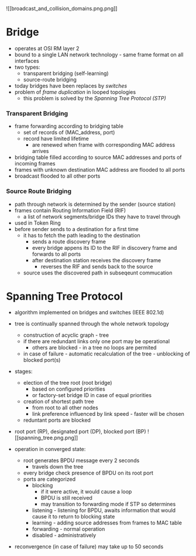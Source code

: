 ![[broadcast_and_collision_domains.png.png]]
# Bridge
- operates at OSI RM layer 2
- bound to a single LAN network technology - same frame format on all interfaces
- two types: 
	- transparent  bridging (self-learning)
	- source-route bridging
- today bridges have been replaces by *switches*
- problem of *frame duplication* in looped topologies 
	- this problem is solved by the *Spanning Tree Protocol (STP)*


### Transparent Bridging
- frame forwarding according to bridging table 
	- set of records of (MAC_address, port)
	- record have limited lifetime 
		- are renewed when frame with corresponding MAC address arrives
- bridging table filled according to source MAC addresses and ports of incoming frames
- frames with unknown destination MAC address are flooded to all ports
- broadcast flooded to all other ports

### Source Route Bridging
- path through network is determined by the sender (source station)
- frames contain Routing Information Field (RIF)
	- a list of network segments/bridge IDs they have to travel through
- used in Token Ring
- before sender sends to a destination for a first time
	- it has to fetch the path leading to the destination
		- sends a route discovery frame
		- every bridge appens its ID to the RIF in discovery frame and forwards to all ports
		- after destination station receives the discovery frame
			- reverses the RIF and sends back to the source
	- source uses the discovered path in subseqeunt commucation

# Spanning Tree Protocol	
- algorithm implemented on bridges and switches (IEEE 802.1d)
- tree is continually spanned through the whole network topology
	- construction of acyclic graph - tree
	- if there are redundant links only one port may be operational 
		- others are blocked - in a tree no loops are permited
	- in case of failure - automatic recalculation of the tree - unblocking of blocked port(s)
- stages:
	- election of the tree root (root bridge)
		- based on configured priorities 
		- or factory-set bridge ID in case of equal priorities
	- creation of shortest path tree
		- from root to all other nodes
		- link preference influenced by link speed - faster will be chosen
	- reduntant ports are blocked
- root port (RP), designated port (DP), blocked port (BP)
![[spanning_tree.png.png]]

- operation in converged state:
	- root generates BPDU message every 2 seconds
		- travels down the tree
	- every bridge check presence of BPDU on its root port
	- ports are categorized
		- blocking 
			- if it were active, it would cause a loop
			- BPDU is still received
			- may transition to forwarding mode if STP so determines	
		- listening - listening for BPDU, awaits information that would cause it to return to blocking state
		- learning - adding source addresses from frames to MAC table
		- forwarding - normal operation
		- disabled - administratively

- reconvergence (in case of failure) may take up to 50 seconds





